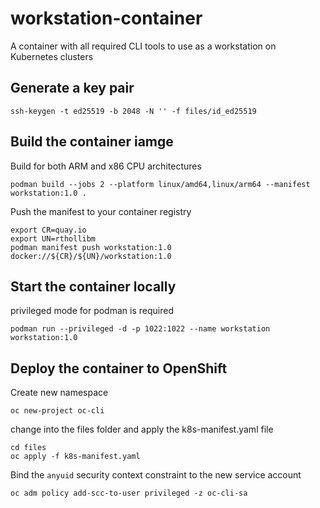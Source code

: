 # workstation-container

A container with all required CLI tools to use as a workstation on Kubernetes clusters

## Generate a key pair

```
ssh-keygen -t ed25519 -b 2048 -N '' -f files/id_ed25519
```

## Build the container iamge

Build for both ARM and x86 CPU architectures

```
podman build --jobs 2 --platform linux/amd64,linux/arm64 --manifest workstation:1.0 .
```

Push the manifest to your container registry

```
export CR=quay.io
export UN=rthollibm
podman manifest push workstation:1.0 docker://${CR}/${UN}/workstation:1.0
```

## Start the container locally

privileged mode for podman is required

```
podman run --privileged -d -p 1022:1022 --name workstation workstation:1.0
```

## Deploy the container to OpenShift

Create new namespace

```
oc new-project oc-cli
```

change into the files folder and apply the k8s-manifest.yaml file

```
cd files
oc apply -f k8s-manifest.yaml
```

Bind the `anyuid` security context constraint to the new service account

```
oc adm policy add-scc-to-user privileged -z oc-cli-sa
```
